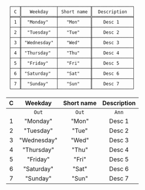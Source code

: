 ```text
 ┌───╥─────────────┬────────────╥───────────────┐
 │ C ║   Weekday   │ Short name ║  Description  │
 ╞═══╬═════════════╪════════════╬═══════════════╡
 │ 1 ║  "Monday"   │   "Mon"    ║    Desc 1     │
 ├───╫─────────────┼────────────╫───────────────┤
 │ 2 ║  "Tuesday"  │   "Tue"    ║    Desc 2     │
 ├───╫─────────────┼────────────╫───────────────┤
 │ 3 ║ "Wednesday" │   "Wed"    ║    Desc 3     │
 ├───╫─────────────┼────────────╫───────────────┤
 │ 4 ║ "Thursday"  │   "Thu"    ║    Desc 4     │
 ├───╫─────────────┼────────────╫───────────────┤
 │ 5 ║  "Friday"   │   "Fri"    ║    Desc 5     │
 ├───╫─────────────┼────────────╫───────────────┤
 │ 6 ║ "Saturday"  │   "Sat"    ║    Desc 6     │
 ├───╫─────────────┼────────────╫───────────────┤
 │ 7 ║  "Sunday"   │   "Sun"    ║    Desc 7     │
 └───╨─────────────┴────────────╨───────────────┘
```

| C |   Weekday   | Short name | Description |
|:-:|:-----------:|:----------:|:-----------:|
|   |    `Out`    |   `Out`    |    `Ann`    |
| 1 |  "Monday"   |   "Mon"    |   Desc 1    |
| 2 |  "Tuesday"  |   "Tue"    |   Desc 2    |
| 3 | "Wednesday" |   "Wed"    |   Desc 3    |
| 4 | "Thursday"  |   "Thu"    |   Desc 4    |
| 5 |  "Friday"   |   "Fri"    |   Desc 5    |
| 6 | "Saturday"  |   "Sat"    |   Desc 6    |
| 7 |  "Sunday"   |   "Sun"    |   Desc 7    |

